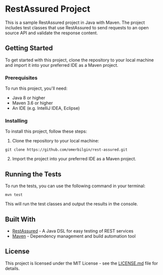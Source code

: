 # RestAssured Project

This is a sample RestAssured project in Java with Maven. The project includes test classes that use RestAssured to send requests to an open source API and validate the response content.

## Getting Started

To get started with this project, clone the repository to your local machine and import it into your preferred IDE as a Maven project.

### Prerequisites

To run this project, you'll need:

- Java 8 or higher
- Maven 3.6 or higher
- An IDE (e.g. IntelliJ IDEA, Eclipse)

### Installing

To install this project, follow these steps:

1. Clone the repository to your local machine:

`git clone https://github.com/omerbilgin/rest-assured.git`

2. Import the project into your preferred IDE as a Maven project.

## Running the Tests

To run the tests, you can use the following command in your terminal:

`mvn test`

This will run the test classes and output the results in the console.

## Built With

- [RestAssured](https://github.com/rest-assured/rest-assured) - A Java DSL for easy testing of REST services
- [Maven](https://maven.apache.org/) - Dependency management and build automation tool

## License

This project is licensed under the MIT License - see the [LICENSE.md](LICENSE.md) file for details.

